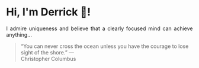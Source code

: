 # Hi, I'm Derrick 👋!
<p align="justify">I admire uniqueness and believe that a clearly focused mind can achieve anything...</p> 
<!-- #quote-start -->
<blockquote>&ldquo;You can never cross the ocean unless you have the courage to lose sight of the shore.&rdquo; &mdash; <footer>Christopher Columbus</footer></blockquote>
<!-- #quote-end -->
